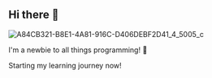 ## Hi there 👋

![A84CB321-B8E1-4A81-916C-D406DEBF2D41_4_5005_c](https://github.com/user-attachments/assets/52e5d90d-c3d0-4618-9da1-ba4623a8b72f)

I'm a newbie to all things programming! 👀

Starting my learning journey now!

